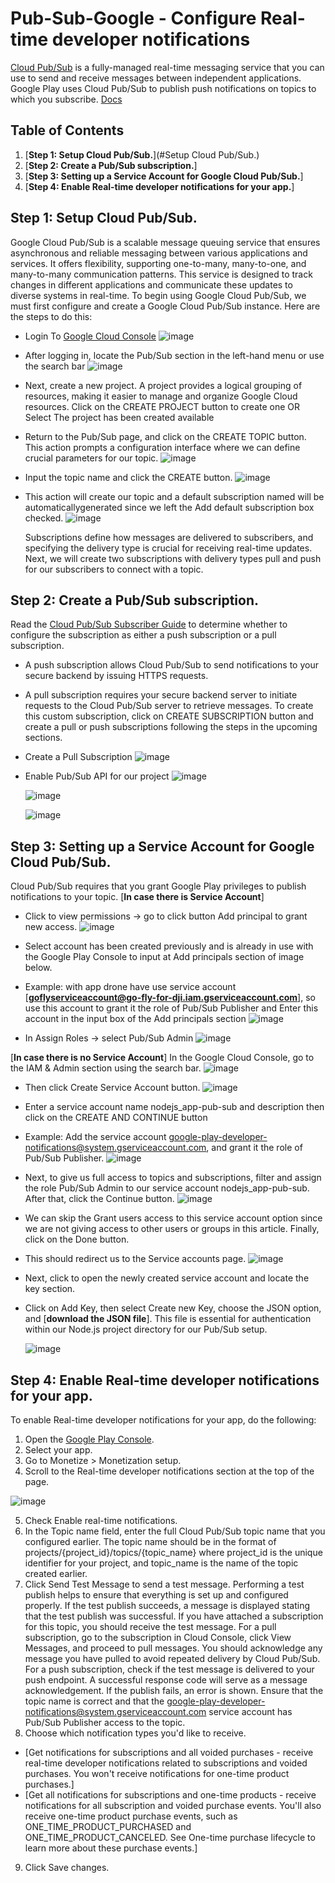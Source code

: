 # Pub-Sub-Google - Configure Real-time developer notifications
[Cloud Pub/Sub](https://cloud.google.com/pubsub/) is a fully-managed real-time messaging service that you can use to send and receive messages between independent applications. Google Play uses Cloud Pub/Sub to publish push notifications on topics to which you subscribe.
[Docs](https://developer.android.com/google/play/billing/getting-ready#configure-rtdn)

## Table of Contents
1. [**Step 1: Setup Cloud Pub/Sub.**](#Setup Cloud Pub/Sub.)
2. [**Step 2: Create a Pub/Sub subscription.**]
3. [**Step 3: Setting up a Service Account for Google Cloud Pub/Sub.**]
4. [**Step 4: Enable Real-time developer notifications for your app.**]

## Step 1: **Setup Cloud Pub/Sub.**
Google Cloud Pub/Sub is a scalable message queuing service that ensures asynchronous and reliable messaging between various applications and services. It offers flexibility, supporting one-to-many, many-to-one, and many-to-many communication patterns. This service is designed to track changes in different applications and communicate these updates to diverse systems in real-time.
To begin using Google Cloud Pub/Sub, we must first configure and create a Google Cloud Pub/Sub instance. Here are the steps to do this:
- Login To [Google Cloud Console](https://console.cloud.google.com/)
    ![image](https://github.com/tuannd20/Pub-Sub-Google/assets/74279060/645a1340-65d3-460b-8ea2-94daf32cea50)
- After logging in, locate the Pub/Sub section in the left-hand menu or use the search bar
    ![image](https://github.com/tuannd20/Pub-Sub-Google/assets/74279060/2fed3728-d74a-45c2-ba93-7f7a5c30ce89)
- Next, create a new project. A project provides a logical grouping of resources, making it easier to manage and organize Google Cloud resources. Click on the CREATE PROJECT button to create one OR Select The project has been created available
- Return to the Pub/Sub page, and click on the CREATE TOPIC button. This action prompts a configuration interface where we can define crucial parameters for our topic.
    ![image](https://github.com/tuannd20/Pub-Sub-Google/assets/74279060/58b23dd8-24d8-4604-b9ab-82e8faad42bd)
- Input the topic name and click the CREATE button.
    ![image](https://github.com/tuannd20/Pub-Sub-Google/assets/74279060/dd972315-e894-47aa-9383-f00ff98213ed)
- This action will create our topic and a default subscription named will be automaticallygenerated since we left the Add default subscription box checked.
     ![image](https://github.com/tuannd20/Pub-Sub-Google/assets/74279060/f9fdb890-c082-4509-bf41-e5788b07a3b1)
  
  Subscriptions define how messages are delivered to subscribers, and specifying the delivery type is crucial for receiving real-time updates. Next, we will create two subscriptions with delivery types pull and push for our subscribers to connect with a topic.

## Step 2: Create a Pub/Sub subscription.
Read the [Cloud Pub/Sub Subscriber Guide](https://cloud.google.com/pubsub/subscriber) to determine whether to configure the subscription as either a push subscription or a pull subscription.
  - A push subscription allows Cloud Pub/Sub to send notifications to your secure backend by issuing HTTPS requests.
  - A pull subscription requires your secure backend server to initiate requests to the Cloud Pub/Sub server to retrieve messages.
To create this custom subscription, click on CREATE SUBSCRIPTION button and create a pull or push subscriptions following the steps in the upcoming sections.
- Create a Pull Subscription
   ![image](https://github.com/tuannd20/Pub-Sub-Google/assets/74279060/9b1ea6b0-450f-45b2-b315-971f9d79c68b)
-  Enable Pub/Sub API for our project
   ![image](https://github.com/tuannd20/Pub-Sub-Google/assets/74279060/9a8779ee-954e-456c-a4c2-26f723700fbe)

   ![image](https://github.com/tuannd20/Pub-Sub-Google/assets/74279060/86befdf0-e253-420f-8a2b-558f73e9323a)

   ![image](https://github.com/tuannd20/Pub-Sub-Google/assets/74279060/93f8a5c0-75c4-43a9-92c3-fada1c9737ee)


## Step 3: Setting up a Service Account for Google Cloud Pub/Sub.

Cloud Pub/Sub requires that you grant Google Play privileges to publish notifications to your topic.
[**In case there is Service Account**]
- Click to view permissions -> go to click button Add principal to grant new access.
    ![image](https://github.com/tuannd20/Pub-Sub-Google/assets/74279060/c4c57542-79de-4aff-97ec-e14c450d29db)

- Select account has been created previously and is already in use with the Google Play Console to input at Add principals section of image below.
- Example: with app drone have use service account [**goflyserviceaccount@go-fly-for-dji.iam.gserviceaccount.com**], so use this account to grant it the role of Pub/Sub Publisher and Enter this account in the input box of the Add principals section
    ![image](https://github.com/tuannd20/Pub-Sub-Google/assets/74279060/0cae95a0-0cd7-4273-9a2e-258307e92271)

- In Assign Roles -> select Pub/Sub Admin
    ![image](https://github.com/tuannd20/Pub-Sub-Google/assets/74279060/e03f60ac-67b3-46f3-94a1-91d5ff3267f9)


[**In case there is no Service Account**]
In the Google Cloud Console, go to the IAM & Admin section using the search bar.
  ![image](https://github.com/tuannd20/Pub-Sub-Google/assets/74279060/8d6985a0-e7a6-4572-ba67-314c7dec4ea6)

- Then click Create Service Account button.
  ![image](https://github.com/tuannd20/Pub-Sub-Google/assets/74279060/bd200cb4-1c4f-4aeb-b4d2-be3307837b69)

- Enter a service account name nodejs_app-pub-sub and description then click on the CREATE AND CONTINUE button
- Example: Add the service account google-play-developer-notifications@system.gserviceaccount.com, and grant it the role of Pub/Sub Publisher.
  ![image](https://github.com/tuannd20/Pub-Sub-Google/assets/74279060/474b76e6-81e3-40ca-a048-db6784f483e4)

- Next, to give us full access to topics and subscriptions, filter and assign the role Pub/Sub Admin to our service account nodejs_app-pub-sub. After that, click the Continue button.
   ![image](https://github.com/tuannd20/Pub-Sub-Google/assets/74279060/5fe41217-4045-4093-8d11-cb841c732fe9)

- We can skip the Grant users access to this service account option since we are not giving access to other users or groups in this article. Finally, click on the Done button.
- This should redirect us to the Service accounts page.
   ![image](https://github.com/tuannd20/Pub-Sub-Google/assets/74279060/7118945f-6646-48dd-b3f1-198b8e788fb8)

- Next, click to open the newly created service account and locate the key section.

- Click on Add Key, then select Create new Key, choose the JSON option, and [**download the JSON file**]. This file is essential for authentication within our Node.js project directory for our Pub/Sub setup.

  ![image](https://github.com/tuannd20/Pub-Sub-Google/assets/74279060/17b527c8-2e07-4261-83e0-8bd3c9085996)

## Step 4: Enable Real-time developer notifications for your app.
To enable Real-time developer notifications for your app, do the following:
1. Open the [Google Play Console](https://play.google.com/console/).
2. Select your app.
3. Go to Monetize > Monetization setup.
4. Scroll to the Real-time developer notifications section at the top of the page.

  ![image](https://github.com/tuannd20/Pub-Sub-Google/assets/74279060/88c5a657-488b-4730-918b-ddff7b159566)
  
5. Check Enable real-time notifications.
6. In the Topic name field, enter the full Cloud Pub/Sub topic name that you configured earlier. The topic name should be in the format of projects/{project_id}/topics/{topic_name} where project_id is the unique identifier for your project, and topic_name is the name of the topic created earlier.
7. Click Send Test Message to send a test message. Performing a test publish helps to ensure that everything is set up and configured properly. If the test publish succeeds, a message is displayed stating that the test publish was successful. If you have attached a subscription for this topic, you should receive the test message.
For a pull subscription, go to the subscription in Cloud Console, click View Messages, and proceed to pull messages. You should acknowledge any message you have pulled to avoid repeated delivery by Cloud Pub/Sub. For a push subscription, check if the test message is delivered to your push endpoint. A successful response code will serve as a message acknowledgement.
If the publish fails, an error is shown. Ensure that the topic name is correct and that the google-play-developer-notifications@system.gserviceaccount.com service account has Pub/Sub Publisher access to the topic.
8. Choose which notification types you'd like to receive.
- [Get notifications for subscriptions and all voided purchases - receive real-time developer notifications related to subscriptions and voided purchases. You won't receive notifications for one-time product purchases.]
- [Get all notifications for subscriptions and one-time products - receive notifications for all subscription and voided purchase events. You'll also receive one-time product purchase events, such as ONE_TIME_PRODUCT_PURCHASED and ONE_TIME_PRODUCT_CANCELED. See One-time purchase lifecycle to learn more about these purchase events.]
9. Click Save changes.
